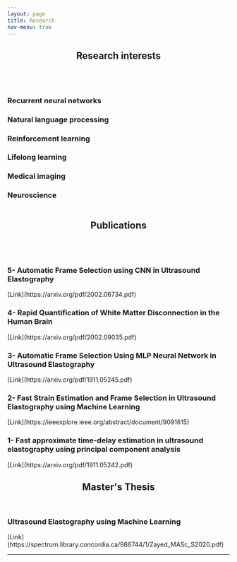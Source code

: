 ```yaml
---
layout: page
title: Research
nav-menu: true
---
```

<!-- Main -->
<div id="main" class="alt">

<!-- One -->
<section id="one">
	<div class="inner">
		<header class="major">
			<h1>Research interests</h1>
		</header>

<!-- Content -->
<div class="column">
	<div class="20u 10u$(small)">
		<h3>Recurrent neural networks</h3>
	</div>
	<div class="20u$ 10u$(small)">
		<h3>Natural language processing</h3>
	</div>
	<!-- Break -->
	<div class="20u 10u$(medium)">
		<h3>Reinforcement learning</h3>
	</div>
	<div class="20u 10u$(medium)">
		<h3>Lifelong learning</h3>
	</div>
	<div class="20u$ 10u$(medium)">
		<h3>Medical imaging</h3>
	</div>
	<div class="20u$ 10u$(small)">
		<h3>Neuroscience</h3>
	</div>
</div>
		<header class="major">
			<h1>Publications</h1>
		</header>
<!-- Content -->
<div class="column">
	<div class="20u 10u$(small)">
		<h3>5- Automatic Frame Selection using CNN in Ultrasound Elastography</h3>
		[Link](https://arxiv.org/pdf/2002.06734.pdf)<a href="https://arxiv.org/pdf/2002.06734.pdf"></a>
		<http://www.example.com>
	</div>
	<div class="6u$ 10u$(small)">
		<h3>4- Rapid Quantification of White Matter Disconnection in the Human Brain</h3>
		[Link](https://arxiv.org/pdf/2002.09035.pdf)
	</div>
	<!-- Break -->
	<div class="20u 10u$(medium)">
		<h3>3- Automatic Frame Selection Using MLP Neural Network in Ultrasound Elastography</h3>
		[Link](https://arxiv.org/pdf/1911.05245.pdf)
	</div>
	<div class="20u$ 10u$(medium)">
		<h3>2- Fast Strain Estimation and Frame Selection in Ultrasound Elastography using Machine Learning</h3>
		[Link](https://ieeexplore.ieee.org/abstract/document/9091615)
	</div>
	<div class="20u$ 10u$(small)">
		<h3>1- Fast approximate time-delay estimation in ultrasound elastography using principal component analysis</h3>
		[Link](https://arxiv.org/pdf/1911.05242.pdf)
	</div>
</div>
		<header class="major">
			<h1>Master's Thesis</h1>
		</header>
	<div class="20u 10u$(medium)">
		<h3> Ultrasound Elastography using Machine Learning</h3>
	</div>
		[Link](https://spectrum.library.concordia.ca/986744/1/Zayed_MASc_S2020.pdf)
<hr class="major" />


<!-- Text stuff -->


</div>
</section>

</div>
